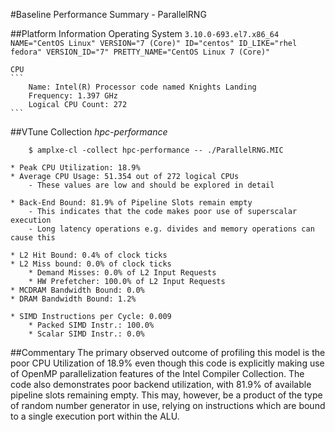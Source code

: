 #Baseline Performance Summary - ParallelRNG

##Platform Information
    Operating System
    ```
        3.10.0-693.el7.x86_64
        NAME="CentOS Linux" VERSION="7 (Core)"
        ID="centos" ID_LIKE="rhel fedora" VERSION_ID="7"
        PRETTY_NAME="CentOS Linux 7 (Core)"
    ```

    CPU
    ```
        Name: Intel(R) Processor code named Knights Landing
        Frequency: 1.397 GHz
        Logical CPU Count: 272
    ```

##VTune Collection *hpc-performance*
```
    $ amplxe-cl -collect hpc-performance -- ./ParallelRNG.MIC
```
    * Peak CPU Utilization: 18.9%
    * Average CPU Usage: 51.354 out of 272 logical CPUs
        - These values are low and should be explored in detail

    * Back-End Bound: 81.9% of Pipeline Slots remain empty
        - This indicates that the code makes poor use of superscalar execution
        - Long latency operations e.g. divides and memory operations can cause this

    * L2 Hit Bound: 0.4% of clock ticks
    * L2 Miss bound: 0.0% of clock ticks
        * Demand Misses: 0.0% of L2 Input Requests
        * HW Prefetcher: 100.0% of L2 Input Requests
    * MCDRAM Bandwidth Bound: 0.0%
    * DRAM Bandwidth Bound: 1.2%

    * SIMD Instructions per Cycle: 0.009
        * Packed SIMD Instr.: 100.0%
        * Scalar SIMD Instr.: 0.0%

##Commentary
    The primary observed outcome of profiling this model is the poor CPU
    Utilization of 18.9% even though this code is explicitly making use of
    OpenMP parallelization features of the Intel Compiler Collection. The
    code also demonstrates poor backend utilization, with 81.9% of available
    pipeline slots remaining empty. This may, however, be a product of the
    type of random number generator in use, relying on instructions which
    are bound to a single execution port within the ALU.
